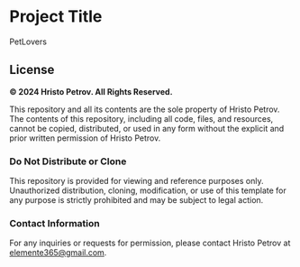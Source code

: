 # Project Title

PetLovers

## License

**© 2024 Hristo Petrov. All Rights Reserved.**

This repository and all its contents are the sole property of Hristo Petrov. The contents of this repository, including all code, files, and resources, cannot be copied, distributed, or used in any form without the explicit and prior written permission of Hristo Petrov.

### Do Not Distribute or Clone

This repository is provided for viewing and reference purposes only. Unauthorized distribution, cloning, modification, or use of this template for any purpose is strictly prohibited and may be subject to legal action.

### Contact Information

For any inquiries or requests for permission, please contact Hristo Petrov at elemente365@gmail.com.
